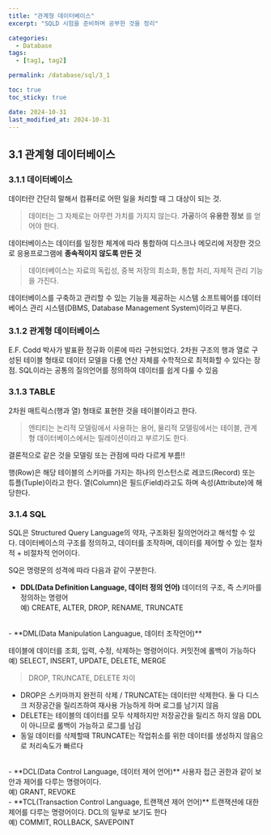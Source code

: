 ```yaml
---
title: "관계형 데이터베이스"
excerpt: "SQLD 시험을 준비하며 공부한 것을 정리"

categories:
  - Database
tags:
  - [tag1, tag2]

permalink: /database/sql/3_1

toc: true
toc_sticky: true

date: 2024-10-31
last_modified_at: 2024-10-31
---
```


## 3.1 관계형 데이터베이스

### 3.1.1 데이터베이스

데이터란 간단히 말해서 컴퓨터로 어떤 일을 처리할 때 그 대상이 되는 것.
> 데이터는 그 자체로는 아무런 가치를 가지지 않는다.
**가공**하여 **유용한 정보** 를 얻어야 한다.

데이터베이스는 데이터를 일정한 체계에 따라 통합하여 디스크나 메모리에 저장한 것으로 응용프로그램에 **종속적이지 않도록 만든 것**
> 데이터베이스는 자료의 독립성, 중복 저장의 최소화, 통합 처리, 자체적 관리 기능을 가진다.

데이터베이스를 구축하고 관리할 수 있는 기능을 제공하는 시스템 소프트웨어를 데이터베이스 관리 시스템(DBMS, Database Management System)이라고 부른다.

### 3.1.2 관계형 데이터베이스
E.F. Codd 박사가 발표환 정규화 이론에 따라 구현되었다.
2차원 구조의 행과 열로 구성된 테이블 형태로 데이터 모델을 다룸
연산 자체를 수학적으로 최적화할 수 있다는 장점.
SQL이라는 공통의 질의언어를 정의하여 데이터를 쉽게 다룰 수 있음

### 3.1.3 TABLE
2차원 매트릭스(행과 열) 형태로 표현한 것을 테이블이라고 한다.
> 엔티티는 논리적 모델링에서 사용하는 용어, 물리적 모델링에서는 테이블, 관계형 데이터베이스에서는 릴레이션이라고 부르기도 한다.

결론적으로 같은 것을 모델링 또는 관점에 따라 다르게 부름!!

행(Row)은 해당 테이블의 스키마를 가지는 하나의 인스턴스로 레코드(Record) 또는 튜플(Tuple)이라고 한다. 열(Column)은 필드(Field)라고도 하며 속성(Attribute)에 해당한다.

### 3.1.4 SQL
SQL은 Structured Query Language의 약자, 구조화된 질의언어라고 해석할 수 있다.
데이터베이스의 구조를 정의하고, 데이터를 조작하며, 데이터를 제어할 수 있는 절차적 + 비절차적 언어이다.

SQ은 명령문의 성격에 따라 다음과 같이 구분한다.
- **DDL(Data Definition Language, 데이터 정의 언어)**
데이터의 구조, 즉 스키마를 정의하는 명령어
<br>예) CREATE, ALTER, DROP, RENAME, TRUNCATE
<br>
- **DML(Data Manipulation Languague, 데이터 조작언어)** 

  테이블에 데이터를 조회, 입력, 수정, 삭제하는 명령어이다.
커밋전에 롤백이 가능하다
<br>
예) SELECT, INSERT, UPDATE, DELETE, MERGE
<br>
  > DROP, TRUNCATE, DELETE 차이
  - DROP은 스키마까지 완전히 삭제 / TRUNCATE는 데이터만 삭제한다. 둘 다 디스크 저장공간을 릴리즈하여 재사용 가능하게 하며 로그를 남기지 않음
  - DELETE는 테이블의 데이터를 모두 삭제하지만 저장공간을 릴리즈 하지 않음 DDL이 아니므로 롤백이 가능하고 로그를 남김
  - 동일 데이터를 삭제할때 TRUNCATE는 작업취소를 위한 데이터를 생성하지 않음으로 처리속도가 빠르다
<br>
- **DCL(Data Control Language, 데이터 제어 언어)**
사용자 접근 권한과 같이 보안과 제어를 다루는 명령어이다.
<br>
예) GRANT, REVOKE
<br>
- **TCL(Transaction Control Language, 트랜잭션 제어 언어)**
트랜잭션에 대한 제어를 다루는 명령어이다. DCL의 일부로 보기도 한다
<br>
예) COMMIT, ROLLBACK, SAVEPOINT